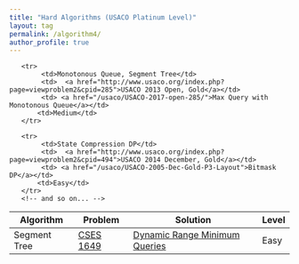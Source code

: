 ```yaml
---
title: "Hard Algorithms (USACO Platinum Level)"
layout: tag
permalink: /algorithm4/
author_profile: true
---
```



<link rel="stylesheet" href="../assets/css/table.css">
<table class="styled-table">
   <thead>
       <tr>
           <th>Algorithm</th>
           <th>Problem</th>
           <th>Solution</th>
           <th>Level</th>
       </tr>
   </thead>
   <tbody>
       <tr>
            <td>Segment Tree</td>
            <td>  <a href="https://cses.fi/problemset/task/1649/">CSES 1649</a></td>
            <td> <a href="/cses/segtree-cses-1649/">Dynamic Range Minimum Queries</a></td>
           <td>Easy</td>
       </tr>

       <tr>
            <td>Monotonous Queue, Segment Tree</td>
            <td>  <a href="http://www.usaco.org/index.php?page=viewproblem2&cpid=285">USACO 2013 Open, Gold</a></td>
            <td> <a href="/usaco/USACO-2017-open-285/">Max Query with Monotonous Queue</a></td>
           <td>Medium</td>
       </tr>

       <tr>
            <td>State Compression DP</td>
            <td>  <a href="http://www.usaco.org/index.php?page=viewproblem2&cpid=494">USACO 2014 December, Gold</a></td>
            <td> <a href="/usaco/USACO-2005-Dec-Gold-P3-Layout">Bitmask DP</a></td>
           <td>Easy</td>
       </tr>
       <!-- and so on... -->
   </tbody>
</table>
